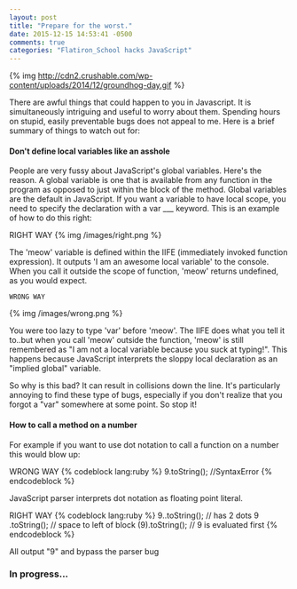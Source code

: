 ```yaml
---
layout: post
title: "Prepare for the worst."
date: 2015-12-15 14:53:41 -0500
comments: true
categories: "Flatiron_School hacks JavaScript"
---
```


{% img http://cdn2.crushable.com/wp-content/uploads/2014/12/groundhog-day.gif %}


<p>There are awful things that could happen to you in Javascript. It is simultaneously intriguing and
useful to worry about them. Spending hours on stupid, easily preventable bugs does not appeal to me. Here is a brief summary of things to watch out for:</p>



<h4> Don't define local variables like an asshole </h4>
<p> People are very fussy about JavaScript's global variables. Here's the reason. A global variable is one that is available from any function in the program as opposed to just within the block of the method. Global variables are the default in JavaScript. If you want a variable to have local scope, you need to specify the declaration with a var ___ keyword. This is an example of how to do this right:</p>
    RIGHT WAY
{% img /images/right.png %}
<p>The 'meow' variable is defined within the IIFE (immediately invoked function expression). It outputs 'I am an awesome local variable' to the console. When you call it outside the scope of function, 'meow' returns undefined, as you would expect.</p>


    WRONG WAY
{% img /images/wrong.png %}
<p> You were too lazy to type 'var' before 'meow'. The IIFE does what you tell it to..but when you call 'meow' outside the function, 'meow' is still remembered as "I am not a local variable because you suck at typing!". This happens because JavaScript interprets the sloppy local declaration as an "implied global" variable.</p>

<p>So why is this bad? It can result in collisions down the line. It's particularly annoying to find these type of bugs, especially if you don't realize that you forgot a "var" somewhere at some point. So stop it!</p>

<h4> How to call a method on a number </h4>
<p> For example if you want to use dot notation to call a function on a number this would blow up:</p>
    WRONG WAY
{% codeblock lang:ruby %}
9.toString(); //SyntaxError
{% endcodeblock %}
<p> JavaScript parser interprets dot notation as floating point literal.</p>
    RIGHT WAY
{% codeblock lang:ruby %}
9..toString(); // has 2 dots
9 .toString(); // space to left of block
(9).toString(); // 9 is evaluated first
{% endcodeblock %}    
<p> All output "9" and bypass the parser bug</p>

<h3> In progress... </h3>
